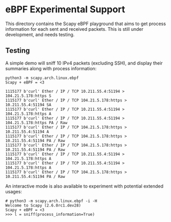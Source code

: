 # eBPF Experimental Support

This directory contains the Scapy eBPF playground that aims to get process information for each sent and received packets. This is still under development, and needs testing.

## Testing

A simple demo will sniff 10 IPv4 packets (excluding SSH), and display their summaries along with process information:

```shell
python3 -m scapy.arch.linux.ebpf
Scapy + eBPF = <3

1115177 b'curl' Ether / IP / TCP 10.211.55.4:51194 > 104.21.5.178:https S
1115177 b'curl' Ether / IP / TCP 104.21.5.178:https > 10.211.55.4:51194 SA
1115177 b'curl' Ether / IP / TCP 10.211.55.4:51194 > 104.21.5.178:https A
1115177 b'curl' Ether / IP / TCP 10.211.55.4:51194 > 104.21.5.178:https PA / Raw
1115177 b'curl' Ether / IP / TCP 104.21.5.178:https > 10.211.55.4:51194 A
1115177 b'curl' Ether / IP / TCP 104.21.5.178:https > 10.211.55.4:51194 PA / Raw
1115177 b'curl' Ether / IP / TCP 104.21.5.178:https > 10.211.55.4:51194 PA / Raw
1115177 b'curl' Ether / IP / TCP 10.211.55.4:51194 > 104.21.5.178:https A
1115177 b'curl' Ether / IP / TCP 10.211.55.4:51194 > 104.21.5.178:https A
1115177 b'curl' Ether / IP / TCP 104.21.5.178:https > 10.211.55.4:51194 PA / Raw
```

An interactive mode is also available to experiment with potential extended usages:

```shell
# python3 -m scapy.arch.linux.ebpf -i -H
Welcome to Scapy (2.6.0rc1.dev28)
Scapy + eBPF = <3
>>> l = sniff(process_information=True)
```
